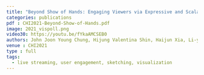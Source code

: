 ```yaml
---
title: "Beyond Show of Hands: Engaging Viewers via Expressive and Scalable Visual Communication in Live Streaming"
categories: publications
pdf : CHI2021-Beyond-Show-of-Hands.pdf
image: 2021_vispoll.png
video30: https://youtu.be/fYkaAMCSEB0
authors: John Joon Young Chung, Hijung Valentina Shin, Haijun Xia, Li-yi Wei, Rubaiat Habib Kazi
venue : CHI2021
type : full
tags:
  - live streaming, user engagement, sketching, visualization
---
```

